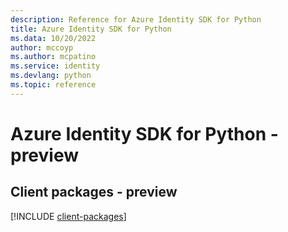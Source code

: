 ```yaml
---
description: Reference for Azure Identity SDK for Python
title: Azure Identity SDK for Python
ms.data: 10/20/2022
author: mccoyp
ms.author: mcpatino
ms.service: identity
ms.devlang: python
ms.topic: reference
---
```

# Azure Identity SDK for Python - preview

## Client packages - preview
[!INCLUDE [client-packages](identity-client-index.md)]